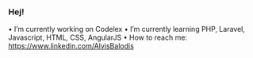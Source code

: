 ### Hej!

• I’m currently working on Codelex
• I’m currently learning PHP, Laravel, Javascript, HTML, CSS, AngularJS
• How to reach me: https://www.linkedin.com/AlvisBalodis


<!--
### Hi there 👋
-->
<!--
**AlvisBalodis/AlvisBalodis** is a ✨ _special_ ✨ repository because its `README.md` (this file) appears on your GitHub profile.

Here are some ideas to get you started:

- 🔭 I’m currently working on ...
- 🌱 I’m currently learning ...
- 👯 I’m looking to collaborate on ...
- 🤔 I’m looking for help with ...
- 💬 Ask me about ...
- 📫 How to reach me: ...
- 😄 Pronouns: ...
- ⚡ Fun fact: ...
-->
<!--
• building [codelex.io][website]  
• learning [php][next], [typescript][typescript]  
• loving [react][react], [firebase][firebase], [styled-components][styled], [jamstack][jamstack]  

• [website][website] **|** 
• [linkedin][linkedin]


[codelex]: https://codelex.io
[react]: http://reactjs.org
[firebase]: https://firebase.google.com
[styled]: https://styled-components.com
[typescript]: https://www.typescriptlang.org
[website]: https://bradgarropy.com
[linkedin]: https://linkedin.com/in/AlvisBalodis
[npm]: https://npmjs.com/~bradgarropy
-->
